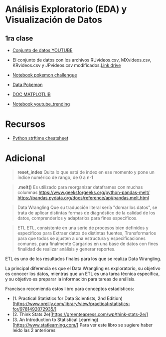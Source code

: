 # Análisis Exploratorio (EDA) y Visualización de Datos

## 1ra clase

- [Conjunto de datos YOUTUBE](https://www.kaggle.com/datasnaek/youtube-new)


- El conjunto de datos con los archivos RUvideos.csv, MXvideos.csv, KRvideos.csv y JPvideos.csv modificados.[Link drive]()


- [Notebook pokemon challengue](https://drive.google.com/file/d/1Yd6D-CU4byAH2_yATPcKI_c3IRSFYyqk/view)

- [Data Pokemon](https://www.kaggle.com/terminus7/pokemon-challenge)
- [DOC MATPLOTLIB](https://matplotlib.org/stable/tutorials/introductory/usage.html)

- [Notebook youtube_trending](https://drive.google.com/file/d/1Ea8go3nt087rLGkql9pHO5Z2Jx-yB7ai/view)


# Recursos
- [Python strftime cheatsheet](https://strftime.org/)


# Adicional

> **reset_index**
Quita lo que está de index en ese momento y pone un índice numérico de rango, de 0 a n-1

> **.melt()**
Es utilizado para reorganizar dataframes con muchas columnas
https://www.geeksforgeeks.org/python-pandas-melt/
https://pandas.pydata.org/docs/reference/api/pandas.melt.html

> Data Wrangling
Que su traducción literal sería "domar los datos", se trata de aplicar distintas formas de diagnóstico de la calidad de los datos, comprenderlos y adaptarlos para fines específicos.

> ETL
ETL, consistente en una serie de procesos bien definidos y específicos para Extraer datos de distintas fuentes, Transformarlos para que todos se ajusten a una estructura y especificaciones comunes, para finalmente Cargarlos en una base de datos con fines finalidad de realizar análisis y generar reportes.

ETL es uno de los resultados finales para los que se realiza Data Wrangling.

La principal diferencia es que el Data Wrangling es exploratorio, su objetivo es conocer los datos, mientras que un ETL es una tarea técnica específica, y su objetivo es preparar la información para tareas de análisis.


Francisco recomienda estos libro para conceptos estadisticos:
- (1. Practical Statistics for Data Scientists, 2nd Edition)[https://www.oreilly.com/library/view/practical-statistics-for/9781492072935/]
- (2. Think Stats 2e)[https://greenteapress.com/wp/think-stats-2e/]
- (3. An Introduction to Statistical Learning)[https://www.statlearning.com/]
Para ver este libro se sugiere haber leido las 2 anteriores